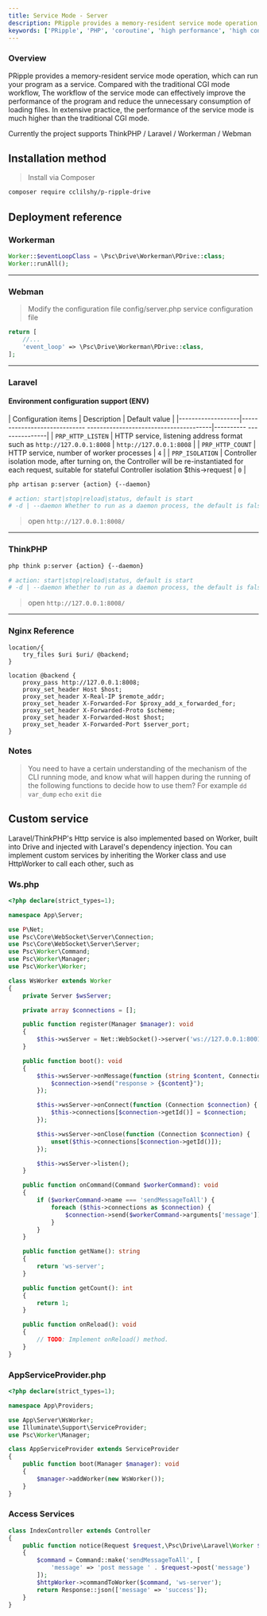 ```yaml
---
title: Service Mode - Server
description: PRipple provides a memory-resident service mode operation, which can run your program as a service. Compared with the traditional CGI mode workflow, service mode operation can effectively improve the performance of the program and reduce unnecessary consumption of loading files. , In widespread practice, the performance of the service mode is much higher than that of the traditional CGI mode.
keywords: ['PRipple', 'PHP', 'coroutine', 'high performance', 'high concurrency', 'service mode', 'server', 'service running']
---
```


### Overview

PRipple provides a memory-resident service mode operation, which can run your program as a service. Compared with the
traditional CGI mode workflow,
The workflow of the service mode can effectively improve the performance of the program and reduce the unnecessary
consumption of loading files. In extensive practice, the performance of the service mode is much higher than the
traditional CGI mode.

Currently the project supports ThinkPHP / Laravel / Workerman / Webman

## Installation method

> Install via Composer

```bash
composer require cclilshy/p-ripple-drive
```

## Deployment reference

### Workerman

```php
Worker::$eventLoopClass = \Psc\Drive\Workerman\PDrive::class;
Worker::runAll();
```

---

### Webman

> Modify the configuration file config/server.php service configuration file

```php
return [
    //...
    'event_loop' => \Psc\Drive\Workerman\PDrive::class,
];
```

---

### Laravel

#### Environment configuration support (ENV)

| Configuration items | Description | Default value |
|-------------------|----------------------------- ---------------------------------------|---------- ---------------|
| `PRP_HTTP_LISTEN` | HTTP service, listening address format such as `http://127.0.0.1:8008` | `http://127.0.0.1:8008` |
| `PRP_HTTP_COUNT` | HTTP service, number of worker processes | `4` |
| `PRP_ISOLATION` | Controller isolation mode, after turning on, the Controller will be re-instantiated for each
request, suitable for stateful Controller isolation $this->request | `0` |

```bash
php artisan p:server {action} {--daemon}

# action: start|stop|reload|status, default is start
# -d | --daemon Whether to run as a daemon process, the default is false
```

> open `http://127.0.0.1:8008/`
---

### ThinkPHP

```bash
php think p:server {action} {--daemon}

# action: start|stop|reload|status, default is start
# -d | --daemon Whether to run as a daemon process, the default is false
```

> open `http://127.0.0.1:8008/`
---

### Nginx Reference

```nginx
location/{
    try_files $uri $uri/ @backend;
}

location @backend {
    proxy_pass http://127.0.0.1:8008;
    proxy_set_header Host $host;
    proxy_set_header X-Real-IP $remote_addr;
    proxy_set_header X-Forwarded-For $proxy_add_x_forwarded_for;
    proxy_set_header X-Forwarded-Proto $scheme;
    proxy_set_header X-Forwarded-Host $host;
    proxy_set_header X-Forwarded-Port $server_port;
}
```

### Notes

> You need to have a certain understanding of the mechanism of the CLI running mode, and know what will happen during
> the running of the following functions to decide how to use them? For example
> `dd` `var_dump` `echo` `exit` `die`

## Custom service

Laravel/ThinkPHP's Http service is also implemented based on Worker, built into Drive and injected with Laravel's
dependency injection.
You can implement custom services by inheriting the Worker class and use HttpWorker to call each other, such as

### Ws.php

```php
<?php declare(strict_types=1);

namespace App\Server;

use P\Net;
use Psc\Core\WebSocket\Server\Connection;
use Psc\Core\WebSocket\Server\Server;
use Psc\Worker\Command;
use Psc\Worker\Manager;
use Psc\Worker\Worker;

class WsWorker extends Worker
{
    private Server $wsServer;

    private array $connections = [];

    public function register(Manager $manager): void
    {
        $this->wsServer = Net::WebSocket()->server('ws://127.0.0.1:8001', []);
    }

    public function boot(): void
    {
        $this->wsServer->onMessage(function (string $content, Connection $connection) {
            $connection->send("response > {$content}");
        });

        $this->wsServer->onConnect(function (Connection $connection) {
            $this->connections[$connection->getId()] = $connection;
        });

        $this->wsServer->onClose(function (Connection $connection) {
            unset($this->connections[$connection->getId()]);
        });

        $this->wsServer->listen();
    }

    public function onCommand(Command $workerCommand): void
    {
        if ($workerCommand->name === 'sendMessageToAll') {
            foreach ($this->connections as $connection) {
                $connection->send($workerCommand->arguments['message']);
            }
        }
    }

    public function getName(): string
    {
        return 'ws-server';
    }

    public function getCount(): int
    {
        return 1;
    }

    public function onReload(): void
    {
        // TODO: Implement onReload() method.
    }
}
```

### AppServiceProvider.php

```php
<?php declare(strict_types=1);

namespace App\Providers;

use App\Server\WsWorker;
use Illuminate\Support\ServiceProvider;
use Psc\Worker\Manager;

class AppServiceProvider extends ServiceProvider
{
    public function boot(Manager $manager): void
    {
        $manager->addWorker(new WsWorker());
    }
}
```

### Access Services

```php
class IndexController extends Controller
{
    public function notice(Request $request,\Psc\Drive\Laravel\Worker $httpWorker) : JsonResponse
    {
        $command = Command::make('sendMessageToAll', [
            'message' => 'post message ' . $request->post('message')
        ]);
        $httpWorker->commandToWorker($command, 'ws-server');
        return Response::json(['message' => 'success']);
    }
}
```
